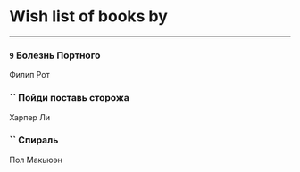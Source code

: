 # Wish list of books by [](https://plus.google.com/u/0/105380613688026864443/)
---

### `9` Болезнь Портного
Филип Рот

### `` Пойди поставь сторожа
Харпер Ли

### `` Спираль
Пол Макьюэн

